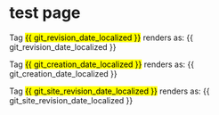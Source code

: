 # test page

Tag <mark>\{\{ git_revision_date_localized \}\}</mark> renders as: {{ git_revision_date_localized }}

Tag <mark>\{\{ git_creation_date_localized \}\}</mark> renders as: {{ git_creation_date_localized }}

Tag <mark>\{\{ git_site_revision_date_localized \}\}</mark> renders as: {{ git_site_revision_date_localized }}

